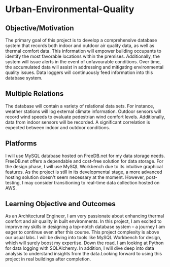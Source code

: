 # Urban-Environmental-Quality

## Objective/Motivation
The primary goal of this project is to develop a comprehensive database system that records both indoor and outdoor air quality data, as well as thermal comfort data. This information will empower building occupants to identify the most favorable locations within the premises. Additionally, the system will issue alerts in the event of unfavourable conditions. Over time, the accumulated data will assist in addressing and mitigating environmental quality issues. Data loggers will continuously feed information into this database system.


## Multiple Relations
The database will contain a variety of relational data sets. For instance, weather stations will log external climate information. Outdoor sensors will record wind speeds to evaluate pedestrian wind comfort levels. Additionally, data from indoor sensors will be recorded. A significant correlation is expected between indoor and outdoor conditions.

## Platforms
I will use MySQL database hosted on FreeDB.net for my data storage needs. FreeDB.net offers a dependable and cost-free solution for data storage. For the design phase, I will use MySQL Workbench due to its intuitive graphical features. As the project is still in its developmental stage, a more advanced hosting solution doesn't seem necessary at the moment. However, post-testing, I may consider transitioning to real-time data collection hosted on AWS.

## Learning Objective and Outcomes
As an Architectural Engineer, I am very passionate about enhancing thermal comfort and air quality in built environments. In this project, I am excited to improve my skills in designing a top-notch database system – a journey I am eager to continue even after this course. This project complexity is above our usual labs. I will be diving into tools like MySQL Workbench for design, which will surely boost my expertise. Down the road, I am looking at Python for data logging with SQLAlchemy. In addition, I will dive deep into data analysis to understand insights from the data.Looking forward to using this project in real buildings after completion. 

